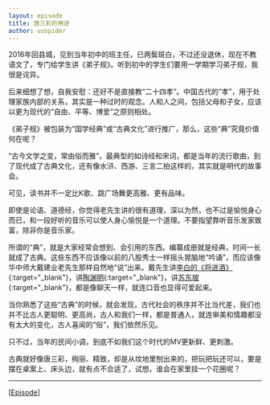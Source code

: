 ```yaml
---
layout: episode
title: 唐三彩的用途
author: uuspider
---
```

2016年回县城，见到当年初中的班主任，已两鬓斑白，不过还没退休，现在不教语文了，专门给学生讲《弟子规》。听到初中的学生们要用一学期学习弟子规，我很是诧异。

后来细想了想，自我安慰：还好不是直接教“二十四孝”。中国古代的“孝”，用于处理家族内部的关系，其实是一种过时的观念。人和人之间，包括父母和子女，应该以更为现代的“自由、平等、博爱”之原则相处。

《弟子规》被包装为“国学经典”或“古典文化”进行推广，那么，这些“典”究竟价值何在呢？

“古今文学之变，常由俗而雅”，最典型的如诗经和宋词，都是当年的流行歌曲，到了现代成了古典文化，还有像水浒、西游、三言二拍这样的，其实就是明代的故事会。

可见，读书并不一定比K歌、跳广场舞更高雅、更有品味。

即使是论语、道德经，你觉得老先生讲的很有道理，深以为然，也不过是愉悦身心而已，和一段好听的音乐可以使人身心愉悦是一个道理。不要指望靠听音乐发家致富，除非你是音乐家。

所谓的“典”，就是大家经常会想到、会引用的东西。编纂成册就是经典，时间一长就成了古典。这些东西不应该像以前的八股秀士一样摇头晃脑地“吟诵”，而应该像华中师大戴建业老先生那样自然地“说”出来。戴先生讲[李白的《将进酒》][ref1]{:target="_blank"}，讲[陶渊明][ref2]{:target="_blank"}，讲[苏东坡][ref3]{:target="_blank"}，都是像聊天一样，就连口音也显得可爱起来。

当你熟悉了这些“古典”的时候，就会发现，古代社会的秩序并不比当代差，我们也并不比古人更聪明、更高尚，古人和我们一样，都是普通人，就连审美和情趣都没有太大的变化，古人喜闻的“俗”，我们依然乐见。

只不过，当年的民间小调，到底不如我们这个时代的MV更新鲜、更刺激。

古典就好像唐三彩，绚丽、精致，却是从坟地里刨出来的，把玩把玩还可以，要是摆在桌案上、床头边，就有点不合适了，试想，谁会在家里挂一个花圈呢？

***

[[Episode][episode]]

[episode]:http://about.uuspider.com/2019/06/02/episodeindex.html

[ref1]:https://www.bilibili.com/video/av53989469?from=search&seid=14525431989525741345
[ref2]:https://www.bilibili.com/video/av54368590?from=search&seid=7774450254403501087
[ref3]:https://www.bilibili.com/video/av51569465/?spm_id_from=333.788.videocard.3
